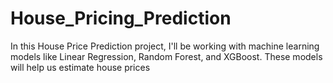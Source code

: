# House_Pricing_Prediction
In this House Price Prediction project, I'll be working with machine learning models like Linear Regression, Random Forest, and XGBoost. These models will help us estimate house prices
